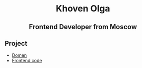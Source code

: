 <div id= "header" align ="center">
  <h1>Khoven Olga</h1>
  <h2>Frontend Developer from Moscow</h2>
</div>

<div id="project">
  <h2>Project</h2>
  <ul>
    <li><a href="https://pushart.online/" target="_blank">Domen</a></li>
    <li><a href="https://github.com/frontend-park-mail-ru/2024_2_TeamOn" target="_blank">Frontend code</a></li>
  </ul>
</div>

